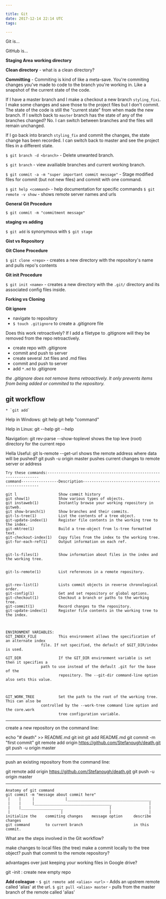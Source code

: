 ```yaml
---

title: Git
date: 2017-12-14 22:14 UTC
tags: 

---
```


Git is...

GitHub is...

**Staging Area**
**working directory**

**Clean directory** - what is a clean directory?

**Committing** - Commiting is kind of like a meta-save. You're commiting changes you've made to code to the branch you're working in. Like a snapshot of the current state of the code.

If I have a master branch and I make a checkout a new branch `styling_fixi`. I make some changes and save those to the project files but I don't commit. The state of the code is still the "current state" from when made the new branch. If I switch back to `master` branch has the state of any of the branches changed? No. I can switch between branches and the files will remain unchanged.

If I go back into branch `styling_fix` and commit the changes, the state change has been recorded. I can switch back to master and see the project files in a different state.

`$ git branch -d <branch>` - Delete unwanted branch.

`$ git branch` - view availiable branches and current working branch.

`$ git commit -a -m "super important commit message"` - Stage modified files for commit (but not new files) and commit with one command.

`$ git help <command>` - help documentation for specific commands 
`$ git remote -v show` - shows remote server names and urls

**General Git Procedure**

`$ git commit -m "commitment message"`

**staging vs adding**

`$ git add` is synonymous with `$ git stage`

**Gist vs Repository**


**Git Clone Procedure**

`$ git clone <repo>` - creates a new directory with the repository's name and pulls repo's contents

**Git init Procedure**

`$ git init <name>` - creates a new directory with the `.git/` directory and its associated config files inside.

**Forking vs Cloning**

**Git ignore**

* navigate to repository
* `$ touch .gitignore` to create a .gitignore file

Does this work retroactively? If I add a filetype to .gitignore will they be removed from the repo retroactively.

- create repo with .gitignore
- commit and push to server
- create several .txt files and .md files
- commit and push to server
- add `*.md` to .gitignore

*the .gitignore does not remove items retroactively. It only prevents items from being added or commited to the repository.*


git workflow
------------
    * `git add`

Help in Windows: git help
                 git help "command"

Help in Linux: git --help
               git <command> --help

Navigation:
git rev-parse --show-toplevel     shows the top leve (root) directory for the current repo

Hella Useful:
git ls-remote --get-url           shows the remote address where data will be pushed?
git push -u origin master         pushes current changes to remote server or address


```
Try these commands:------------------------------------------------------------------
command-----------------Description--------------------------------------------------

git l                   Show commit history
git show(1)             Show various types of objects.
git instaweb(1)         Instantly browse your working repository in gitweb.
git show-branch(1)      Show branches and their commits.
git-ls-tree(1)          List the contents of a tree object.
git-update-index(1)     Register file contents in the working tree to the index.
git-mktree(1)           Build a tree-object from ls-tree formatted text.
git-checkout-index(1)   Copy files from the index to the working tree.
git-for-each-ref(1)     Output information on each ref.


git-ls-files(1)         Show information about files in the index and the working tree.


git-ls-remote(1)        List references in a remote repository.


git-rev-list(1)         Lists commit objects in reverse chronological order.
git-config(1)           Get and set repository or global options.
git-checkout(1)         Checkout a branch or paths to the working tree.
git-commit(1)           Record changes to the repository.
git-update-index(1)     Register file contents in the working tree to the index.



ENVIRONMENT VARIABLES:
GIT_INDEX_FILE          This environment allows the specification of an alternate index
		        file. If not specified, the default of $GIT_DIR/index is used.

GIT_DIR                 If the GIT_DIR environment variable is set then it specifies a
		        path to use instead of the default .git for the base of the
                        repository. The --git-dir command-line option also sets this value.



GIT_WORK_TREE           Set the path to the root of the working tree. This can also be
		        controlled by the --work-tree command line option and the core.work
                        tree configuration variable.
```


-------------------------------------------------------------
create a new repository on the command line:

echo "# death" >> README.md
git init
git add README.md
git commit -m "first commit"
git remote add origin https://github.com/Stefanough/death.git
git push -u origin master

-------------------------------------------------------------
push an existing repository from the command line:

git remote add origin https://github.com/Stefanough/death.git
git push -u origin master

-------------------------------------------------------------


```
Anatomy of git command
git commit -m "message about commit here"
 |    |     |              |______________________________________
 |    |     |___________________________________                 |
 |    |___________________                     |                 |
 |                       |                     |                 |
initialize the    commiting changes    message option     describe changes
git command       to current branch                       in this commit.
```

What are the steps involved in the Git workflow?


make changes to local files (the tree)
make a commit locally to the tree object?
push that commit to the remote repository?

advantages over just keeping your working files in Google drive?


git -init : create new empty repo

**Add coleague** -
`$ git remote add <alias> <url>` - Adds an upstrem remote called 'alias' at the url.
`$ git pull <alias> master` - pulls from the master branch of the remote called 'alias'

